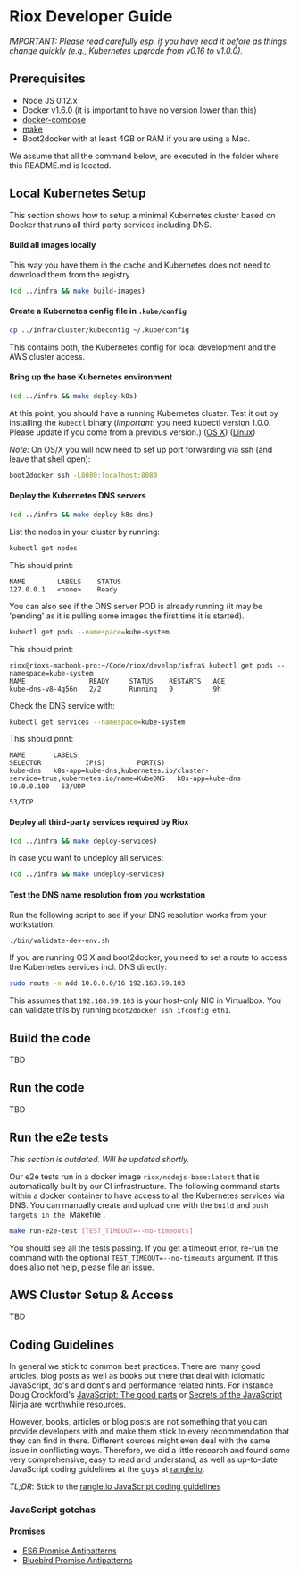 # Riox Developer Guide


*IMPORTANT: Please read carefully esp. if you have read it before as things
change quickly (e.g., Kubernetes upgrade from v0.16 to v1.0.0).*

## Prerequisites

* Node JS 0.12.x
* Docker v1.6.0 (it is important to have no version lower than this)
* [docker-compose](https://docs.docker.com/compose/install/)
* [make](http://www.gnu.org/software/make/manual/make.html)
* Boot2docker with at least 4GB or RAM if you are using a Mac.

We assume that all the command below, are executed in the folder where this README.md is located.


## Local Kubernetes Setup

This section shows how to setup a minimal Kubernetes cluster based on Docker
that runs all third party services including DNS.

#### Build all images locally

This way you have them in the cache and Kubernetes does not need to download them from the registry.

```sh
(cd ../infra && make build-images)
```

#### Create a Kubernetes config file in `.kube/config`

```sh
cp ../infra/cluster/kubeconfig ~/.kube/config
```

This contains both, the Kubernetes config for local development and the AWS
cluster access.

#### Bring up the base Kubernetes environment

```sh
(cd ../infra && make deploy-k8s)
```

At this point, you should have a running Kubernetes cluster. Test it out by installing the `kubectl` binary (*Important*: you need kubectl version 1.0.0. Please update if you come from a previous version.)
([OS X](https://storage.googleapis.com/kubernetes-release/release/v1.0.0/bin/darwin/amd64/kubectl))
([Linux](https://storage.googleapis.com/kubernetes-release/release/v1.0.0/bin/linux/amd64/kubectl))


*Note:*
On OS/X you will now need to set up port forwarding via ssh (and leave that shell open):

```sh
boot2docker ssh -L8080:localhost:8080
```

#### Deploy the Kubernetes DNS servers

```sh
(cd ../infra && make deploy-k8s-dns)
```

List the nodes in your cluster by running:

```sh
kubectl get nodes
```

This should print:
```
NAME        LABELS    STATUS
127.0.0.1   <none>    Ready
```

You can also see if the DNS server POD is already running (it may be 'pending' as it is pulling some images
the first time it is started).

```sh
kubectl get pods --namespace=kube-system
```

This should print:
```
riox@rioxs-macbook-pro:~/Code/riox/develop/infra$ kubectl get pods --namespace=kube-system
NAME                READY     STATUS    RESTARTS   AGE
kube-dns-v8-4g56n   2/2       Running   0          9h
```

Check the DNS service with:
```sh
kubectl get services --namespace=kube-system
```

This should print:
```
NAME       LABELS                                                                           SELECTOR           IP(S)        PORT(S)
kube-dns   k8s-app=kube-dns,kubernetes.io/cluster-service=true,kubernetes.io/name=KubeDNS   k8s-app=kube-dns   10.0.0.100   53/UDP
                                                                                                                           53/TCP
```

#### Deploy all third-party services required by Riox

```sh
(cd ../infra && make deploy-services)
```

In case you want to undeploy all services:
```sh
(cd ../infra && make undeploy-services)
```

#### Test the DNS name resolution from you workstation

Run the following script to see if your DNS resolution works from your
workstation.
```sh
./bin/validate-dev-env.sh
```

If you are running OS X and boot2docker, you need to set a route to access
the Kubernetes services incl. DNS directly:

```sh
sudo route -n add 10.0.0.0/16 192.168.59.103
```

This assumes that `192.168.59.103` is your host-only NIC in Virtualbox.
You can validate this by running `boot2docker ssh ifconfig eth1`.

## Build the code

TBD

## Run the code

TBD


## Run the e2e tests

*This section is outdated. Will be updated shortly.*

Our e2e tests run in a docker image `riox/nodejs-base:latest` that is automatically built by
our CI infrastructure. The following command starts within a docker container to have access to
all the Kubernetes services via DNS. You can manually create and upload one with the `build` and `push
targets in the `Makefile`.

```sh
make run-e2e-test [TEST_TIMEOUT=--no-timeouts]
```

You should see all the tests passing. If you get a timeout error, re-run the command with the
optional `TEST_TIMEOUT=--no-timeouts` argument. If this does also not help, please file an issue.


## AWS Cluster Setup & Access

TBD

## Coding Guidelines

In general we stick to common best practices. There are many good articles, blog posts as well as books out there that deal with idiomatic JavaScript, do's and dont's and performance related hints. For instance Doug Crockford's [JavaScript: The good parts](http://javascript.crockford.com/) or [Secrets of the JavaScript Ninja](https://www.manning.com/books/secrets-of-the-javascript-ninja) are worthwhile resources.

However, books, articles or blog posts are not something that you can provide developers with and make them stick to every recommendation that they can find in there. Different sources might even deal with the same issue in conflicting ways. Therefore, we did a little research and found some very comprehensive, easy to read and understand, as well as up-to-date JavaScript coding guidelines at the guys at [rangle.io](http://rangle.io).

*TL;DR*: Stick to the [rangle.io JavaScript coding guidelines](http://rangle.io/guidelines/)

### JavaScript gotchas

#### Promises
* [ES6 Promise Antipatterns](http://www.datchley.name/promise-patterns-anti-patterns/)
* [Bluebird Promise Antipatterns](https://github.com/petkaantonov/bluebird/wiki/Promise-anti-patterns)
